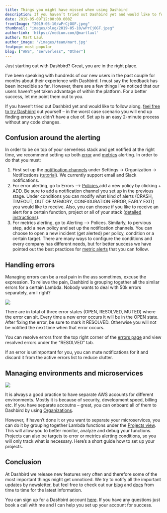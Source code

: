 ```yaml
---
title: Things you might have missed when using Dashbird
description: If you haven’t tried out Dashbird yet and would like to follow along, feel free to try Dashbird out yourself.
date: 2019-05-09T12:00:00.000Z
frontImage: "2019-05-10/wPrCjOGF.jpeg"
thumbnail: "images/blog/2019-05-10/wPrCjOGF.jpeg"
authorlink: 'https://medium.com/@martlaul'
author: Mart Laul
author_image: '/images/team/mart.jpg'
featpop: most-popular
blog: ["AWS", "Serverless", "Other"]
---
```


Just starting out with Dashbird? Great, you are in the right place.

I’ve been speaking with hundreds of our new users in the past couple for months about their experience with Dashbird. I must say the feedback has been incredible so far. However, there are a few things I’ve noticed that our users haven’t yet taken advantage of within the platform. For a better success, let me point them out to you.

If you haven’t tried out Dashbird yet and would like to follow along, <a href="https://dashbird.io/register">feel free to try Dashbird</a> out yourself – in the worst case scenario you will end up finding errors you didn’t have a clue of. Set up is an easy 2-minute process without any code changes. 

## Confusion around the alerting

In order to be on top of your serverless stack and get notified at the right time, we recommend setting up both <a href="https://dashbird.io/docs/user-guide/alerting/">error</a> and <a href="https://dashbird.io/docs/user-guide/metric-alerting/">metrics</a> alerting. In order to do that you must:

1. First set up the <a href="https://app.dashbird.io/settings/channels">notification channels</a> under Settings -> Organization -> Notifications (<a href="https://dashbird.io/docs/user-guide/integrations/">tutorial</a>). We currently support email and Slack notifications. 
2. For error alerting, go to Errors –> <a href="https://app.dashbird.io/errors/policies/">Policies </a>add a new policy by clicking + ADD. Be sure to add a notification channel you set up in the previous stage. Under conditions you can modify what kind of alerts (CRASH, TIMEOUT, OUT OF MEMORY, CONFIGURATION ERROR, EARLY EXIT) you would like to receive. Also, you can choose if you like to receive an alert for a certain function, project or all of your stack (<a href="https://dashbird.io/docs/user-guide/alerting/">detailed instructions</a>).
3. For metrics alerting, go to Alerting –> Polices. Similarly, to pervious step, add a new policy and set up the notification channels. You can choose to open a new incident (get alerted) per policy, condition or a certain target. There are many ways to configure the conditions and every company has different needs, but for better success we have pointed out the best practices for <a href="https://dashbird.io/docs/user-guide/metric-alerting/">metric alerts</a> that you can follow.

## Handling errors 

Managing errors can be a real pain in the ass sometimes, excuse the expression. To relieve the pain, Dashbird is grouping together all the similar errors for a certain Lambda. Nobody wants to deal with 50k errors separately, am I right? 

<img src="/images/blog/2019-05-10/image1.png">

There are in total of three error states (OPEN, RESOLVED, MUTED) where the error can sit. Every time a new error occurs it will be in the OPEN state. After fixing the error, be sure to mark it RESOLVED. Otherwise you will not be notified the next time when that error occurs. 

You can resolve errors from the top right corner of the <a href="https://app.dashbird.io/errors/issues">errors page</a> and view resolved errors under the “RESOLVED” tab.

If an error is unimportant for you, you can mute notifications for it and discard it from the active errors list to reduce clutter.

## Managing environments and microservices

<img src="/images/blog/2019-05-10/project-views.gif">

It is always a good practice to have separate AWS accounts for different environments. Mostly it is because of security, development speed, billing etc. If you have separate accoutns – great, you can onboard all of them to Dashbird by using <a href="https://dashbird.io/docs/user-guide/organizations/">Organizations</a>.

However, if haven’t done it or you want to separate your microservices, you can do it by grouping together Lambda functions under the <a href="https://app.dashbird.io/projects">Projects view</a>. This will allow you to better monitor, analyze and debug your functions. Projects can also be targets to error or metrics alerting conditions, so you will only track what is necessary. Here’s a short guide how to set up your projects.

## Conclusion

At Dashbird we release new features very often and therefore some of the most important things might get unnoticed. We try to notify all the important updates by newsletter, but feel free to check out our <a href="https://dashbird.io/blog">blog</a> and <a href="https://dashbird.io/docs">docs</a> from time to time for the latest information.

You can sign up for a Dashbird account <a href="https://dashbird.io/register">here</a>. If you have any questions just book a call with me and I can help you set up your account for success. 
